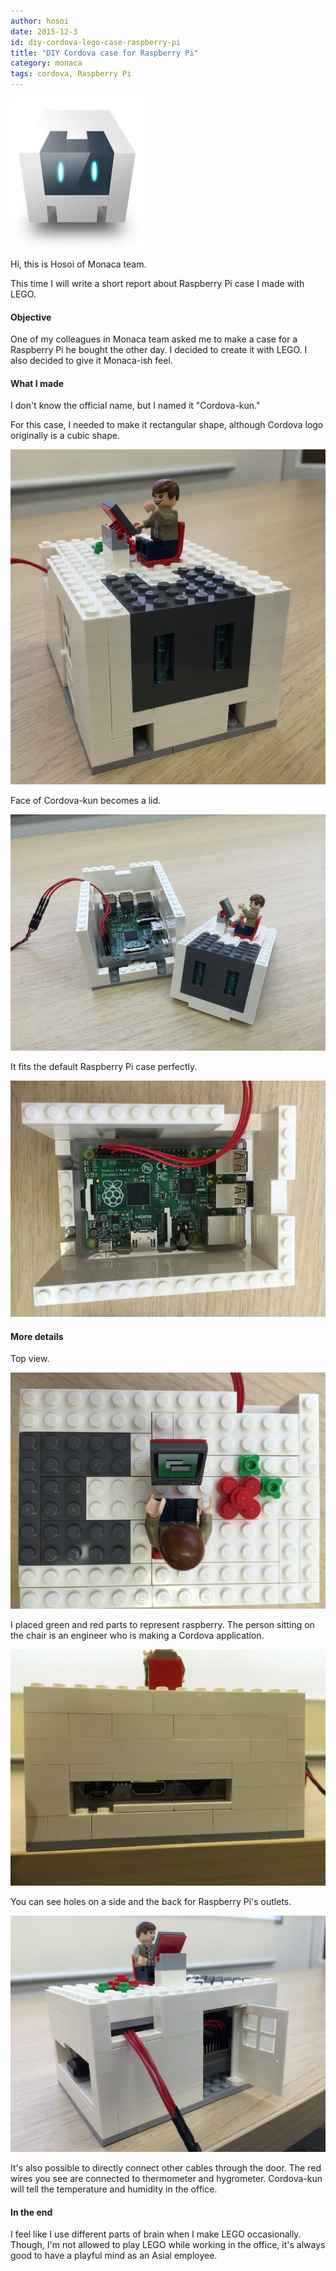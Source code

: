 ```yaml
---
author: hosoi
date: 2015-12-3
id: diy-cordova-lego-case-raspberry-pi
title: "DIY Cordova case for Raspberry Pi"
category: monaca
tags: cordova, Raspberry Pi
---
```


![Cordova Logo](/blog/content/images/2015/Dec/cordova.jpg)


Hi, this is Hosoi of Monaca team.

This time I will write a short report about Raspberry Pi case I made with LEGO.

<!-- More -->


#### Objective

One of my colleagues in Monaca team asked me to make a case for a Raspberry Pi he bought the other day.
I decided to create it with LEGO. I also decided to give it Monaca-ish feel.


#### What I made

I don't know the official name, but I named it "Cordova-kun."

For this case, I needed to make it rectangular shape, although Cordova logo originally is a cubic shape.

![LEGO Cordova-kun](/blog/content/images/2015/Dec/lego-1.jpg)

Face of Cordova-kun becomes a lid.

![Cordova-kun lid](/blog/content/images/2015/Dec/lego-2.jpg)

It fits the default Raspberry Pi case perfectly.

![Inside view](/blog/content/images/2015/Dec/lego-3.jpg)


#### More details

Top view.

![Top view](/blog/content/images/2015/Dec/lego-4.jpg)

I placed green and red parts to represent raspberry.
The person sitting on the chair is an engineer who is making a Cordova application.

![Side view](/blog/content/images/2015/Dec/lego-5.jpg)

You can see holes on a side and the back for Raspberry Pi's outlets.

![Side view 2](/blog/content/images/2015/Dec/lego-6.jpg)

It's also possible to directly connect other cables through the door.
The red wires you see are connected to thermometer and hygrometer.
Cordova-kun will tell the temperature and humidity in the office.


#### In the end

I feel like I use different parts of brain when I make LEGO occasionally.
Though, I'm not allowed to play LEGO while working in the office, it's always good to have a playful mind as an Asial employee.

